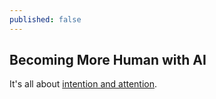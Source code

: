 ```yaml
---
published: false
---
```

## Becoming More Human with AI

It's all about [intention and attention](https://youtu.be/YsIr68esWr0).
